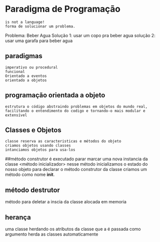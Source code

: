 # Paradigma de Programação
    is not a language!
    forma de solucionar um problema.
Problema: Beber Agua
    Solução 1: usar um copo pra beber agua
    solução 2: usar uma garafa para beber agua
## paradigmas
    imperativo ou procedural
    funcional
    Orientado a eventos
    orientado a objetos

## programação orientada a objeto
    estrutura o código abstraindo problemas em objetos do mundo real, facilitando o entendimento do codigo e tornando-o mais modular e extensível

## Classes e Objetos
    classe reserva as caracteristicas e métodos do objeto
    criamos objetos usando classes
    intanciamos objetos para usa-los

##método construtor
    é executado parar marcar uma nova instancia da classe <método inicializador>
    nesse método inicializamos o estado do nosso objeto
    para declarar o método construtor da classe criamos um método como nome __init__.

## método destrutor
método para deletar a inscia da classe alocada em memoria

## herança 
 uma classe herdando os atributos da classe que a é passada como argumento
herda as classes automaticamente